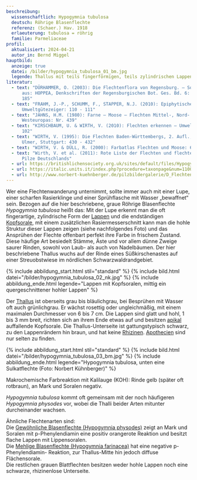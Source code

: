 ```yaml
---
beschreibung:
  wissenschaftlich: Hypogymnia tubulosa
  deutsch: Röhrige Blasenflechte
  referenz: (Schaer.) Hav. 1918
  erlaeuterung: tubulosa = röhrig
  familie: Parmeliaceae
profil:
  aktualisiert: 2024-04-21
  autor_in: Bernd Miggel
hauptbild:
  anzeige: true
  datei: /bilder/hypogymnia_tubulosa_01_bm.jpg
  legende: Thallus mit teils fingerförmigen, teils zylindrischen Lappen
literatur:
  - text: "DÜRHAMMER, O. (2003): Die Flechtenflora von Regensburg. – Sonderdruck
      aus: HOPPEA, Denkschriften der Regensburgischen Bot. Ges. Bd. 6: 184 -
      185"
  - text: "FRAHM, J.-P., SCHUMM, F., STAPPER, N.J. (2010): Epiphytische Flechten als
      Umweltgütezeiger: 110 - 111"
  - text: "JAHNS, H.M. (1980): Farne – Moose – Flechten Mittel-, Nord- und
      Westeuropas: Nr. 439"
  - text: "KIRSCHBAUM, U. & WIRTH, V. (2010): Flechten erkennen – Umwelt bewerten:
      102"
  - text: "WIRTH, V. (1995): Die Flechten Baden-Württembergs, 2. Aufl., 1006 S.;
      Ulmer, Stuttgart: 430 - 432"
  - text: "WIRTH, V. & DÜLL, R. (2000): Farbatlas Flechten und Moose: 66"
  - text: "Wirth, V. et al. (2011): Rote Liste der Flechten und flechtenbewohnende
      Pilze Deutschlands"
  - url: https://britishlichensociety.org.uk/sites/default/files/Hypogymnia%20tubulosa.pdf
  - url: https://italic.units.it/index.php?procedure=taxonpage&num=1100
  - url: http://www.norbert-kuehnberger.de/pilzbildergalerie/D_Flechten-Lichenes_-_226_Arten/index.htm
---
```

Wer eine Flechtenwanderung unternimmt, sollte immer auch mit einer Lupe, einer scharfen Rasierklinge und einer Sprühflasche mit Wasser „bewaffnet“ sein. Bezogen auf die hier beschriebene, graue Röhrige Blasenflechte *Hypogymnia tubulosa* heißt das: Mit der Lupe erkennt man die oft fingerartige, zylindrische Form der [Lappen](Lappen "Glossar") und die endständigen [Kopfsorale](Sorale "Glossar"), mit einem zusätzlichen Rasiermesserschnitt kann man die hohle Struktur dieser Lappen zeigen (siehe nachfolgendes Foto) und das Ansprühen der Flechte offenbart perfekt ihre Farbe in frischem Zustand. Diese häufige Art besiedelt Stämme, Äste und vor allem dünne Zweige saurer Rinden, sowohl von Laub- als auch von Nadelbäumen. Der hier beschriebene Thallus wuchs auf der Rinde eines Süßkirschenastes auf einer Streuobstwiese im nördlichen Schwarzwaldrandgebiet.

{% include abbildung_start.html stil="standard" %}
{% include bild.html datei="/bilder/hypogymnia_tubulosa_02_nk.jpg" %}
{% include abbildung_ende.html legende="Lappen mit Kopfsoralen, mittig ein quergeschnittener hohler Lappen" %}

Der [Thallus](Thallus "Glossar") ist oberseits grau bis bläulichgrau, bei Besprühen mit Wasser oft auch grünlichgrau. Er wächst rosettig oder ungleichmäßig, mit einem maximalen Durchmesser von 6 bis 7 cm. Die Lappen sind glatt und hohl, 1 bis 3 mm breit, richten sich an ihrem Ende etwas auf und besitzen [apikal](apikal "Glossar") auffallende Kopfsorale. Die Thallus-Unterseite ist gattungstypisch schwarz, zu den Lappenrändern hin braun, und hat keine [Rhizinen](Rhizine "Glossar"). [Apothecien](Apothecien "Glossar") sind nur selten zu finden.

{% include abbildung_start.html stil="standard" %}
{% include bild.html datei="/bilder/hypogymnia_tubulosa_03_bm.jpg" %}
{% include abbildung_ende.html legende="Hypogymnia tubulosa, unten eine Sulkatflechte (Foto: Norbert Kühnberger)" %}

Makrochemische Farbreaktion mit Kalilauge (KOH): Rinde gelb (später oft rotbraun), an Mark und Soralen negativ.

*Hypogymnia tubulosa* kommt oft gemeinsam mit der noch häufigeren *Hypogymnia physodes* vor, wobei die Thalli beider Arten mitunter durcheinander wachsen.

Ähnliche Flechtenarten sind:  
Die [Gewöhnliche Blasenflechte (Hypogymnia physodes)](/pilze/hypogymnia-physodes-gewöhnliche-blasenflechte) zeigt an Mark und Soralen mit p-Phenylendiamin eine positiv orangerote Reaktion und besitzt flache Lappen mit Lippensoralen.\
Die [Mehlige Blasenflechte (Hypogymnia farinacea)](/pilze/hypogymnia-farinacea-mehlige-blasenflechte) hat eine negative p-Phenylendiamin- Reaktion, zur Thallus-Mitte hin jedoch diffuse Flächensorale.\
Die restlichen grauen Blattflechten besitzen weder hohle Lappen noch eine schwarze, rhizinenlose Unterseite.